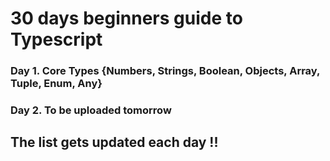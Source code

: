# 30 days beginners guide to Typescript


### Day 1. Core Types   {Numbers, Strings, Boolean, Objects, Array, Tuple, Enum, Any}
### Day 2. To be uploaded tomorrow




## The list gets updated each day !!
